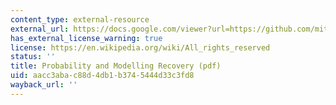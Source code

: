 ```yaml
---
content_type: external-resource
external_url: https://docs.google.com/viewer?url=https://github.com/mitmath/6S083/raw/master/problem_sets/PS2.pdf
has_external_license_warning: true
license: https://en.wikipedia.org/wiki/All_rights_reserved
status: ''
title: Probability and Modelling Recovery (pdf)
uid: aacc3aba-c88d-4db1-b374-5444d33c3fd8
wayback_url: ''
---
```

